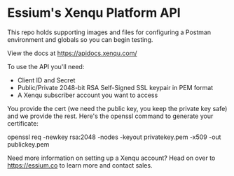 # Essium's Xenqu Platform API

This repo holds supporting images and files for configuring a Postman environment and globals so you can begin testing.

View the docs at https://apidocs.xenqu.com/

To use the API you'll need:

* Client ID and Secret
* Public/Private 2048-bit RSA Self-Signed SSL keypair in PEM format
* A Xenqu subscriber account you want to access

You provide the cert (we need the public key, you keep the private key safe) and we provide the rest.  Here's the openssl command to generate your certificate:

  openssl req -newkey rsa:2048 -nodes -keyout privatekey.pem -x509 -out publickey.pem

Need more information on setting up a Xenqu account?  Head on over to https://essium.co to learn more and contact sales.
